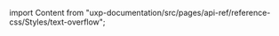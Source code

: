 
import Content from "uxp-documentation/src/pages/api-ref/reference-css/Styles/text-overflow";

<Content query="product=photoshop"/>
